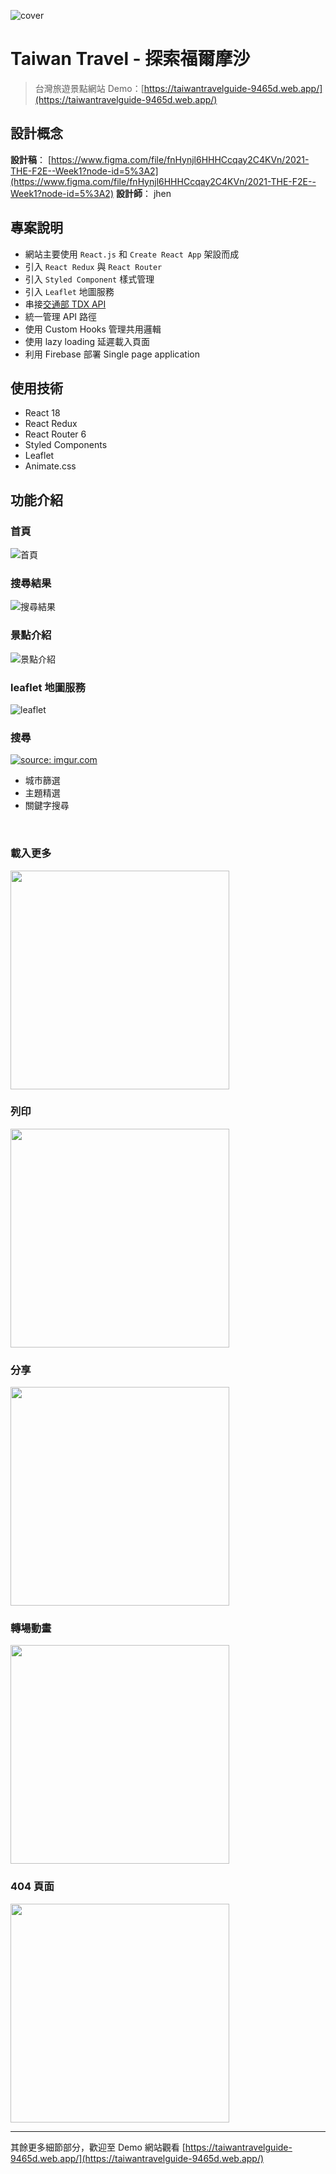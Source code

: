 ![cover](https://i.imgur.com/vKqyt8a.png)

# Taiwan Travel - 探索福爾摩沙

> 台灣旅遊景點網站
Demo：[https://taiwantravelguide-9465d.web.app/](https://taiwantravelguide-9465d.web.app/)

## 設計概念

**設計稿**： [https://www.figma.com/file/fnHynjl6HHHCcqay2C4KVn/2021-THE-F2E--Week1?node-id=5%3A2](https://www.figma.com/file/fnHynjl6HHHCcqay2C4KVn/2021-THE-F2E--Week1?node-id=5%3A2)
**設計師**： jhen

## 專案說明

* 網站主要使用 `React.js` 和 `Create React App` 架設而成
* 引入 `React Redux` 與 `React Router`
* 引入 `Styled Component` 樣式管理
* 引入 `Leaflet` 地圖服務
* 串接[交通部 TDX API](https://tdx.transportdata.tw/api-service/swagger)
* 統一管理 API 路徑
* 使用 Custom Hooks 管理共用邏輯
* 使用 lazy loading 延遲載入頁面
* 利用 Firebase 部署 Single page application

## 使用技術
  
* React 18
* React Redux
* React Router 6
* Styled Components
* Leaflet
* Animate.css

## 功能介紹

### 首頁

![首頁](https://i.imgur.com/MyNoQ4d.png)
<br>

### 搜尋結果

![搜尋結果](https://i.imgur.com/qWTyEBH.png)
<br>

### 景點介紹

![景點介紹](https://i.imgur.com/bubjOEe.png)
<br>

### leaflet 地圖服務

![leaflet](https://i.imgur.com/oMhaIlt.png)
<br>

### 搜尋

<a href="https://imgur.com/5IXIVO9"><img src="https://i.imgur.com/5IXIVO9.gif" title="source: imgur.com" /></a>

* 城市篩選
* 主題精選
* 關鍵字搜尋
<br>

### 載入更多

<img src="https://i.imgur.com/RnuWo8m.gif" width="350">
<br>

### 列印

<img src="https://i.imgur.com/IH2MBC7.gif" width="350">
<br>

### 分享

<img src="https://i.imgur.com/b8noQCE.gif" width="350">
<br>

### 轉場動畫

<img src="https://i.imgur.com/bxo3XeL.gif" width="350">
<br>

### 404 頁面

<img src="https://i.imgur.com/LsQnz8G.gif" width="350">
<br>
<hr>

其餘更多細節部分，歡迎至 Demo 網站觀看 [https://taiwantravelguide-9465d.web.app/](https://taiwantravelguide-9465d.web.app/)

